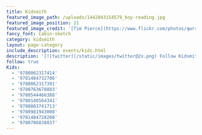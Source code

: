```yaml
---
title: Kidsmith
featured_image_path: /uploads/1442843154579_boy-reading.jpg
featured_image_position: 21
featured_image_credit: '[Tim Pierce](https://www.flickr.com/photos/qwrrty/)'
fancy_font: Cabin-sketch
category: kidsmith
layout: page-category
include_description: events/kids.html
description: '[![twitter](/static/images/twitter@2x.png) Follow Kidsmith on Twitter](https://twitter.com/kidsmithbooks)'
follow: true
Kids:
  - '9780062317414'
  - '9781484732786'
  - '9780062317391'
  - '9780763678883'
  - '9780544466388'
  - '9780140564341'
  - '9780803741713'
  - '9780981943008'
  - '9781484728208'
  - '9780786838837'
---
```



